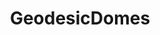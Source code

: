 ---
title: GeodesicDomes
crosslinks:
- Greenhouses
- gardening
- somethingimade
- Fungi
- Futurology
---